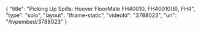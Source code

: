 {
    "title": "Picking Up Spills: Hoover FloorMate FH40010, FH40010(B), FH4",
    "type": "solo",
    "layout": "iframe-static",
    "videoId": "3788023",
    "url": "\/tvpembed\/3788023"
}